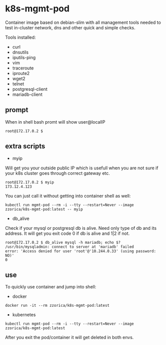 # k8s-mgmt-pod
Container image based on debian-slim with all management tools needed to test in-cluster network, dns and other quick and simple checks.

Tools installed:
* curl 
* dnsutils
* iputils-ping
* vim
* traceroute
* iproute2
* wget2
* telnet
* postgresql-client
* mariadb-client

## prompt
When in shell bash promt will show user@localIP
```
root@172.17.0.2 $ 
```
## extra scripts

* myip

Will get you your outside public IP which is usefull when you are not sure if your k8s cluster goes through correct gateway etc.

```
root@172.17.0.2 $ myip
173.12.4.123
```
You can just call it without getting into container shell as well:
```
kubectl run mgmt-pod --rm -i --tty --restart=Never --image zzorica/k8s-mgmt-pod:latest -- myip
```
* db_alive

Check if your mysql or postgresql db is alive. Need only type of db and its address. It will get you exit code 0 if db is alive and 1|2 if not.
```
root@172.17.0.2 $ db_alive mysql -h mariadb; echo $?
/usr/bin/mysqladmin: connect to server at 'mariadb' failed
error: 'Access denied for user 'root'@'10.244.0.33' (using password: NO)'
0
```

## use
To quickly use container and jump into shell:
- docker
```
docker run -it --rm zzorica/k8s-mgmt-pod:latest
```
- kubernetes
```
kubectl run mgmt-pod --rm -i --tty --restart=Never --image zzorica/k8s-mgmt-pod:latest
```

After you exit the pod/container it will get deleted in both envs.
